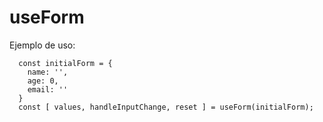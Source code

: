 # useForm

Ejemplo de uso:

```
  const initialForm = {
    name: '',
    age: 0,
    email: ''
  }
  const [ values, handleInputChange, reset ] = useForm(initialForm);
```
